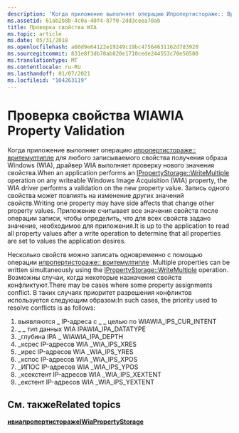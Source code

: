 ```yaml
---
description: 'Когда приложение выполняет операцию Ипропертистораже:: Вритемултипле для любого записываемого свойства получения образа Windows (WIA), драйвер WIA выполняет проверку нового значения свойства.'
ms.assetid: 61ab2b8b-4c0a-40f4-87f0-2dd3ceea70ab
title: Проверка свойства WIA
ms.topic: article
ms.date: 05/31/2018
ms.openlocfilehash: a60d9e64122e19249c19bc47564631162d783920
ms.sourcegitcommit: 831e8f3db78ab820e1710cede244553c70e50500
ms.translationtype: MT
ms.contentlocale: ru-RU
ms.lasthandoff: 01/07/2021
ms.locfileid: "104263119"
---
```

# <a name="wia-property-validation"></a><span data-ttu-id="15c69-103">Проверка свойства WIA</span><span class="sxs-lookup"><span data-stu-id="15c69-103">WIA Property Validation</span></span>

<span data-ttu-id="15c69-104">Когда приложение выполняет операцию [ипропертистораже:: вритемултипле](/windows/win32/api/propidlbase/nf-propidlbase-ipropertystorage-writemultiple) для любого записываемого свойства получения образа Windows (WIA), драйвер WIA выполняет проверку нового значения свойства.</span><span class="sxs-lookup"><span data-stu-id="15c69-104">When an application performs an [IPropertyStorage::WriteMultiple](/windows/win32/api/propidlbase/nf-propidlbase-ipropertystorage-writemultiple) operation on any writeable Windows Image Acquisition (WIA) property, the WIA driver performs a validation on the new property value.</span></span> <span data-ttu-id="15c69-105">Запись одного свойства может повлиять на изменение других значений свойств.</span><span class="sxs-lookup"><span data-stu-id="15c69-105">Writing one property may have side affects that change other property values.</span></span> <span data-ttu-id="15c69-106">Приложение считывает все значения свойств после операции записи, чтобы определить, что для всех свойств задано значение, необходимое для приложения.</span><span class="sxs-lookup"><span data-stu-id="15c69-106">It is up to the application to read all property values after a write operation to determine that all properties are set to values the application desires.</span></span>

<span data-ttu-id="15c69-107">Несколько свойств можно записать одновременно с помощью операции [ипропертистораже:: вритемултипле](/windows/win32/api/propidlbase/nf-propidlbase-ipropertystorage-writemultiple) .</span><span class="sxs-lookup"><span data-stu-id="15c69-107">Multiple properties can be written simultaneously using the [IPropertyStorage::WriteMultiple](/windows/win32/api/propidlbase/nf-propidlbase-ipropertystorage-writemultiple) operation.</span></span> <span data-ttu-id="15c69-108">Возможны случаи, когда некоторые назначения свойств конфликтуют.</span><span class="sxs-lookup"><span data-stu-id="15c69-108">There may be cases where some property assignments conflict.</span></span> <span data-ttu-id="15c69-109">В таких случаях приоритет разрешения конфликтов используется следующим образом:</span><span class="sxs-lookup"><span data-stu-id="15c69-109">In such cases, the priority used to resolve conflicts is as follows:</span></span>

1.  <span data-ttu-id="15c69-110">выявляются \_ IP-адреса с \_ \_ целью по WIA</span><span class="sxs-lookup"><span data-stu-id="15c69-110">WIA\_IPS\_CUR\_INTENT</span></span>
2.  <span data-ttu-id="15c69-111">\_ \_ тип данных WIA IPA</span><span class="sxs-lookup"><span data-stu-id="15c69-111">WIA\_IPA\_DATATYPE</span></span>
3.  <span data-ttu-id="15c69-112">\_глубина IPA \_ WIA</span><span class="sxs-lookup"><span data-stu-id="15c69-112">WIA\_IPA\_DEPTH</span></span>
4.  <span data-ttu-id="15c69-113">\_ксрес IP-адресов WIA \_</span><span class="sxs-lookup"><span data-stu-id="15c69-113">WIA\_IPS\_XRES</span></span>
5.  <span data-ttu-id="15c69-114">\_ирес IP-адресов WIA \_</span><span class="sxs-lookup"><span data-stu-id="15c69-114">WIA\_IPS\_YRES</span></span>
6.  <span data-ttu-id="15c69-115">\_кспос IP-адресов WIA \_</span><span class="sxs-lookup"><span data-stu-id="15c69-115">WIA\_IPS\_XPOS</span></span>
7.  <span data-ttu-id="15c69-116">\_ИПОС IP-адресов WIA \_</span><span class="sxs-lookup"><span data-stu-id="15c69-116">WIA\_IPS\_YPOS</span></span>
8.  <span data-ttu-id="15c69-117">\_ксекстент IP-адресов WIA \_</span><span class="sxs-lookup"><span data-stu-id="15c69-117">WIA\_IPS\_XEXTENT</span></span>
9.  <span data-ttu-id="15c69-118">\_екстент IP-адресов WIA \_</span><span class="sxs-lookup"><span data-stu-id="15c69-118">WIA\_IPS\_YEXTENT</span></span>

## <a name="related-topics"></a><span data-ttu-id="15c69-119">См. также</span><span class="sxs-lookup"><span data-stu-id="15c69-119">Related topics</span></span>

<dl> <dt>

[<span data-ttu-id="15c69-120">**ивиапропертистораже**</span><span class="sxs-lookup"><span data-stu-id="15c69-120">**IWiaPropertyStorage**</span></span>](/windows/desktop/api/wia_xp/nn-wia_xp-iwiapropertystorage)
</dt> </dl>

 

 
